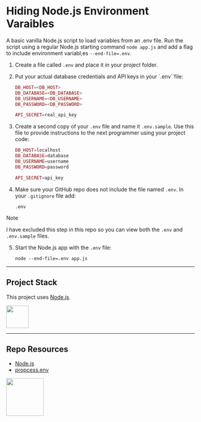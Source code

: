 # Hiding Node.js Environment Varaibles

A basic vanilla Node.js script to load variables from an .env file. Run the script using a regular Node.js starting command `node app.js` and add a flag to include environment variabl;es `--end-file=.env`.

1. Create a file called `.env` and place it in your project folder.

2. Put your actual database credentials and API keys in your `.env``file:
    
    ```php
    DB_HOST=<DB_HOST>
    DB_DATABASE=<DB_DATABASE>
    DB_USERNAME=<DB_USERNAME>
    DB_PASSWORD=<DB_PASSWORD>
    
    API_SECRET=real_api_key
    ```

3. Create a second copy of your `.env` file and name it `.env.sample`. Use this file to provide instructions to the next programmer using your project code:
    
    ```php
    DB_HOST=localhost
    DB_DATABASE=database
    DB_USERNAME=username
    DB_PASSWORD=password
    
    API_SECRET=api_key
    ```

4. Make sure your GitHub repo does not include the file named `.env`. In your `.gitignore` file add:
    
    ```
    .env
    ```

> [!Note]
> I have excluded this step in this repo so you can view both the `.env` and `.env.sample` files. 

5. Start the Node.js app with the `.env` file:

    ```
    node --end-file=.env app.js
    ```

---

## Project Stack

This project uses [Node.js](https://nodejs.org/).

<img src="https://console.codeadam.ca/api/image/nodejs" width="60"> 

---

## Repo Resources

- [Node.js](https://nodejs.org/)
- [propcess.env](https://nodejs.org/api/process.html#processenv)

<a href="https://codeadam.ca">
<img src="https://codeadam.ca/images/code-block.png" width="100">
</a>
